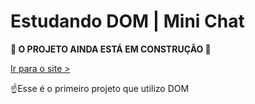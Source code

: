 # Estudando DOM | Mini Chat

**:construction: O PROJETO AINDA ESTÁ EM CONSTRUÇÃO :construction:**

[Ir para o site >](https://jvscirilo.github.io/chat/index.html)

:point_up:Esse é o primeiro projeto que utilizo DOM
